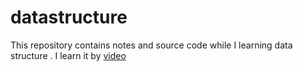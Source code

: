 # datastructure
This repository contains notes and source code while I learning data structure .
I learn it by [video](https://www.bilibili.com/video/BV1nJ411V7bd?p=43&vd_source=da5120fea3f8bb8d2fe1984a02a9a745)
